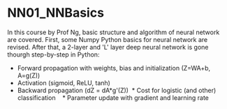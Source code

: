 # NN01_NNBasics
In this course by Prof Ng, basic structure and algorithm of neural network are covered. 
First, some Numpy Python basics for neural network are revised. After that, a 2-layer and 'L' layer
deep neural network is gone thourgh step-by-step in Python:
  * Forward propagation with weights, bias and initialization (Z=WA+b, A=g(Z))
  * Activation (sigmoid, ReLU, tanh)
  * Backward propagation (dZ = dA*g'(Z))
  * Cost for logistic (and other) classification  
  * Parameter update with gradient and learning rate 

